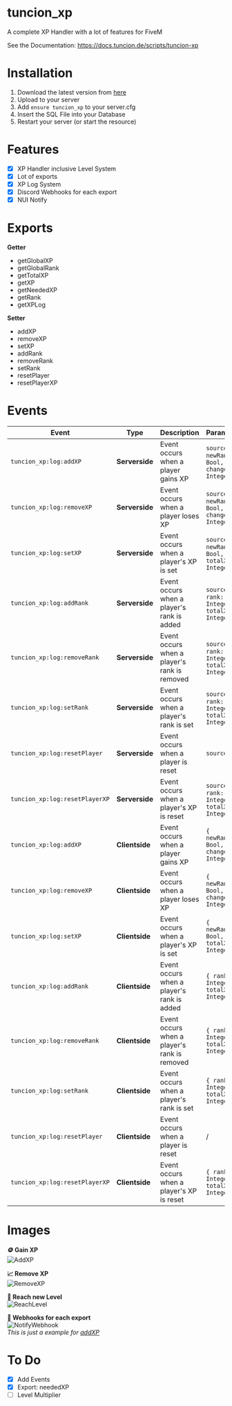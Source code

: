 # tuncion_xp
A complete XP Handler with a lot of features for FiveM

See the Documentation: https://docs.tuncion.de/scripts/tuncion-xp

# Installation
1. Download the latest version from [here](https://github.com/Tuncion/tuncion_xp)
2. Upload to your server
3. Add `ensure tuncion_xp` to your server.cfg
4. Insert the SQL File into your Database
5. Restart your server (or start the resource)

# Features
- [x] XP Handler inclusive Level System
- [x] Lot of exports
- [x] XP Log System
- [x] Discord Webhooks for each export
- [x] NUI Notify

# Exports

**Getter**
- getGlobalXP
- getGlobalRank
- getTotalXP
- getXP
- getNeededXP
- getRank
- getXPLog
 
**Setter**
- addXP
- removeXP
- setXP
- addRank
- removeRank
- setRank
- resetPlayer
- resetPlayerXP

# Events

| Event                          | Type           | Description                                  | Parameter                                       |
|--------------------------------|----------------|----------------------------------------------|-------------------------------------------------|
| `tuncion_xp:log:addXP`         | **Serverside** | Event occurs when a player gains XP          | `source`, `{ newRank: Bool, change: Integer }`  |
| `tuncion_xp:log:removeXP`      | **Serverside** | Event occurs when a player loses XP          | `source`, `{ newRank: Bool, change: Integer }`  |
| `tuncion_xp:log:setXP`         | **Serverside** | Event occurs when a player's XP is set       | `source`, `{ newRank: Bool, totalXP: Integer }` |
| `tuncion_xp:log:addRank`       | **Serverside** | Event occurs when a player's rank is added   | `source`, `{ rank: Integer, totalXP: Integer }` |
| `tuncion_xp:log:removeRank`    | **Serverside** | Event occurs when a player's rank is removed | `source`, `{ rank: Integer, totalXP: Integer }` |
| `tuncion_xp:log:setRank`       | **Serverside** | Event occurs when a player's rank is set     | `source`, `{ rank: Integer, totalXP: Integer }` |
| `tuncion_xp:log:resetPlayer`   | **Serverside** | Event occurs when a player is reset          | `source`                                        |
| `tuncion_xp:log:resetPlayerXP` | **Serverside** | Event occurs when a player's XP is reset     | `source`, `{ rank: Integer, totalXP: Integer }` |
| `tuncion_xp:log:addXP`         | **Clientside** | Event occurs when a player gains XP          | `{ newRank: Bool, change: Integer }`            |
| `tuncion_xp:log:removeXP`      | **Clientside** | Event occurs when a player loses XP          | `{ newRank: Bool, change: Integer }`            |
| `tuncion_xp:log:setXP`         | **Clientside** | Event occurs when a player's XP is set       | `{ newRank: Bool, totalXP: Integer }`           |
| `tuncion_xp:log:addRank`       | **Clientside** | Event occurs when a player's rank is added   | `{ rank: Integer, totalXP: Integer }`           |
| `tuncion_xp:log:removeRank`    | **Clientside** | Event occurs when a player's rank is removed | `{ rank: Integer, totalXP: Integer }`           |
| `tuncion_xp:log:setRank`       | **Clientside** | Event occurs when a player's rank is set     | `{ rank: Integer, totalXP: Integer }`           |
| `tuncion_xp:log:resetPlayer`   | **Clientside** | Event occurs when a player is reset          | /                                               |
| `tuncion_xp:log:resetPlayerXP` | **Clientside** | Event occurs when a player's XP is reset     | `{ rank: Integer, totalXP: Integer }`           |

# Images

**🪙 Gain XP**\
![AddXP](https://s6.gifyu.com/images/S6h6P.gif)

**📈 Remove XP**\
![RemoveXP](https://s6.gifyu.com/images/S6h8n.gif)

**🚀 Reach new Level**\
![ReachLevel](https://s6.gifyu.com/images/S6h8W.gif)

**👀 Webhooks for each export**\
![NotifyWebhook](https://i.imgur.com/K54u0yM.png)\
_This is just a example for [addXP](https://docs.tuncion.de/scripts/tuncion-xp/server/setter/addxp)_

# To Do
- [x] Add Events
- [x] Export: neededXP
- [ ] Level Multiplier
